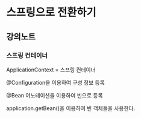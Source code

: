 # 스프링으로 전환하기

## 강의노트



### 스프링 컨테이너

ApplicationContext = 스프링 컨테이너



@Configuration을 이용하여 구성 정보 등록



@Bean 어노테이션을 이용하여 빈으로 등록



application.getBean()을 이용하여 빈 객체들을 사용한다.





